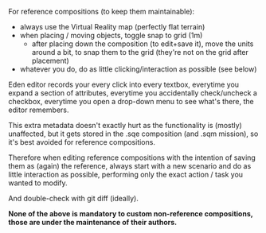 For reference compositions (to keep them maintainable):

- always use the Virtual Reality map (perfectly flat terrain)
- when placing / moving objects, toggle snap to grid (1m)
  - after placing down the composition (to edit+save it), move the units
    around a bit, to snap them to the grid (they're not on the grid after
    placement)
- whatever you do, do as little clicking/interaction as possible (see below)

Eden editor records your every click into every textbox, everytime you expand
a section of attributes, everytime you accidentally check/uncheck a checkbox,
everytime you open a drop-down menu to see what's there, the editor remembers.

This extra metadata doesn't exactly hurt as the functionality is (mostly)
unaffected, but it gets stored in the .sqe composition (and .sqm mission),
so it's best avoided for reference compositions.

Therefore when editing reference compositions with the intention of saving
them as (again) the reference, always start with a new scenario and do as little
interaction as possible, performing only the exact action / task you wanted to
modify.

And double-check with git diff (ideally).

**None of the above is mandatory to custom non-reference compositions, those are
under the maintenance of their authors.**

